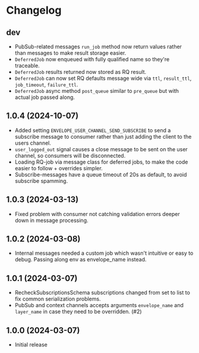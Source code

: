 # Changelog

## dev

* PubSub-related messages `run_job` method now return values rather than messages to make result storage easier.
* `DeferredJob` now enqueued with fully qualified name so they're traceable.
* `DeferredJob` results returned now stored as RQ result.
* `DeferredJob` can now set RQ defaults message wide via `ttl`, `result_ttl`, `job_timeout`, `failure_ttl`.
* `DeferredJob` async method `post_queue` similar to `pre_queue` but with actual job passed along.

## 1.0.4 (2024-10-07)

* Added setting `ENVELOPE_USER_CHANNEL_SEND_SUBSCRIBE` to send a subscribe message to consumer rather than just adding
  the client to the users channel.
* `user_logged_out` signal causes a close message to be sent on the user channel, so consumers will be disconnected. 
* Loading RQ-job via message class for deferred jobs, to make the code easier to follow + overrides simpler.
* Subscribe-messages have a queue timeout of 20s as default, to avoid subscribe spamming.

## 1.0.3 (2024-03-13)

* Fixed problem with consumer not catching validation errors
deeper down in message processing.

## 1.0.2 (2024-03-08)

* Internal messages needed a custom job which wasn't intuitive or easy to debug.
  Passing along env as envelope_name instead.

## 1.0.1 (2024-03-07)

* RecheckSubscriptionsSchema subscriptions changed from set to list to 
  fix common serialization problems.
* PubSub and context channels accepts arguments `envelope_name` and `layer_name` in case
  they need to be overridden. (#2)

## 1.0.0 (2024-03-07)

* Initial release
